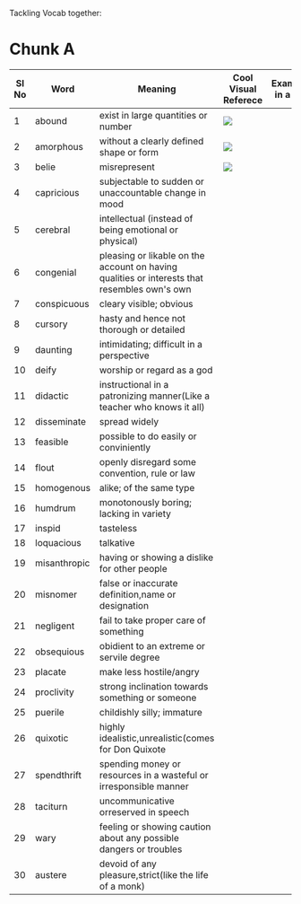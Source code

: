 Tackling Vocab together:

# Chunk A

|Sl No| Word | Meaning | Cool Visual Referece |Example(Usage in a sentence)|
|-----|------|-------------------------------------------|---------|----------------------|
|1|abound|exist in large quantities or number|![](https://media.giphy.com/media/LRzK37z3km2v6/giphy.gif)||
|2|amorphous|without a clearly defined shape or form|![](https://media.giphy.com/media/xTiQywtXCIIxUrNHgc/giphy.gif)||
|3|belie|misrepresent|![](https://media.giphy.com/media/3o7TKANedXKpE8oNlC/giphy.gif)||
|4|capricious|subjectable to sudden or unaccountable change in mood |||
|5|cerebral|intellectual (instead of being emotional or physical)|||
|6|congenial| pleasing or likable on the account on having qualities or interests that resembles own's own|||
|7|conspicuous|cleary visible; obvious|||
|8|cursory|hasty and hence not thorough or detailed|||
|9|daunting|intimidating; difficult in a perspective|||
|10|deify|worship or regard as a god|||
|11|didactic|instructional in a patronizing manner(Like a teacher who knows it all)||
|12|disseminate|spread widely||
|13|feasible|possible to do easily or conviniently||
|14|flout|openly disregard some convention, rule or law||
|15|homogenous|alike; of the same type||
|16|humdrum|monotonously boring; lacking in variety||
|17|inspid|tasteless||
|18|loquacious|talkative||
|19|misanthropic|having or showing a dislike for other people||
|20|misnomer|false or inaccurate definition,name or designation||
|21|negligent|fail to take proper care of something||
|22|obsequious|obidient to an extreme or servile degree||
|23|placate|make less hostile/angry||
|24|proclivity|strong inclination towards something or someone||
|25|puerile|childishly silly; immature||
|26|quixotic|highly idealistic,unrealistic(comes for Don Quixote||
|27|spendthrift|spending money or resources in a wasteful or irresponsible manner||
|28|taciturn|uncommunicative orreserved in speech||
|29|wary|feeling or showing caution about any possible dangers or troubles||
|30|austere|devoid of any pleasure,strict(like the life of a monk)||
